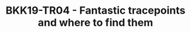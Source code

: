 ---
categories:
- bkk19
description: '"I could talk to you all day kernel debugging. Really! In fact I, along
  with my colleague Leo, have spent are large portion of our time recently doing exactly
  that. However I dont have all day... I have just 25 minutes... and no slides."<br
  /> <br /> In this session Daniel will demonstrate live a some of the ways to exploit
  both static and dynamic tracepoints to study kernel behaviour. Well start out using
  just the basic tools available in even tiny busybox distribution before expanding
  our toolkit very slightly by copying a couple of extra binaries onto the system
  under debug.'
image: /assets/images/featured-images/bkk19/BKK19-TR04.png
session_attendee_num: '67'
session_id: BKK19-TR04
session_room: Session Room 2 (Lotus 3-4)
session_slot:
  end_time: '2019-04-02 16:25:00'
  start_time: '2019-04-02 16:00:00'
session_speakers:
- speaker_bio: Currently working at Linaro where I am tech lead for the Support and
    Solutions Engineering team. This team provides a mixture of technical support
    (for developers), training and custom engineering services to Linaro members and
    our professional services customers. As part of my work at Linaro I have become
    a co-maintainer of the Linux kernel kgdb/kdb and backlight sub-systems. I am also
    heavily involved in the 96Boards activities at Linaro.
  speaker_company: Linaro
  speaker_image: /assets/images/speakers/bkk19/daniel-thompson.jpg
  speaker_location: Bristol, United Kingdom
  speaker_name: Daniel Thompson
  speaker_position: Tech Lead - Support and Solutions Engineering
  speaker_username: daniel.thompson2
session_track: Linux Kernel
tag: session
tags:
- Tools
- Linux Kernel
title: BKK19-TR04 - Fantastic tracepoints and where to find them
youtube_video_url: https://www.youtube.com/watch?v=NNBnYJdyTwg
amazon_s3_presentation_url: https://static.linaro.org/connect/bkk19/presentations/bkk19-tr04.pdf
amazon_s3_video_url: https://static.linaro.org/connect/bkk19/videos/bkk19-tr04.mp4
---